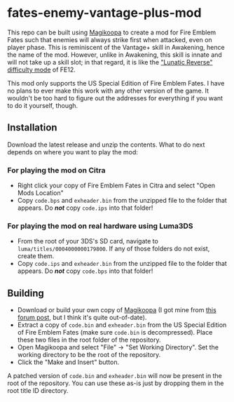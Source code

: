 # fates-enemy-vantage-plus-mod

This repo can be built using [Magikoopa](https://github.com/RicBent/Magikoopa/tree/master) to create a mod for Fire Emblem Fates such that enemies will always strike first when attacked, even on player phase. This is reminiscent of the Vantage+ skill in Awakening, hence the name of the mod. However, unlike in Awakening, this skill is innate and will not take up a skill slot; in that regard, it is like the ["Lunatic Reverse" difficulty mode](https://fireemblemwiki.org/wiki/Difficulty#Lunatic%E2%80%B2_Mode) of FE12.

This mod only supports the US Special Edition of Fire Emblem Fates. I have no plans to ever make this work with any other version of the game. It wouldn't be too hard to figure out the addresses for everything if you want to do it yourself, though.

## Installation

Download the latest release and unzip the contents. What to do next depends on where you want to play the mod:

### For playing the mod on Citra

- Right click your copy of Fire Emblem Fates in Citra and select "Open Mods Location"
- Copy `code.bps` and `exheader.bin` from the unzipped file to the folder that appears. Do ***not*** copy `code.ips` into that folder!

### For playing the mod on real hardware using Luma3DS
- From the root of your 3DS's SD card, navigate to `luma/titles/0004000000179800`. If any of those folders do not exist, create them.
- Copy `code.ips` and `exheader.bin` from the unzipped file to the folder that appears. Do ***not*** copy `code.bps` into that folder!

## Building

- Download or build your own copy of [Magikoopa](https://github.com/RicBent/Magikoopa/tree/master) (I got mine from [this forum post](https://nsmbhd.net/thread/4631-magikoopa-code-patcher-for-3ds-games/), but I think it's quite out-of-date).
- Extract a copy of `code.bin` and `exheader.bin` from the US Special Edition of Fire Emblem Fates (make sure `code.bin` is decompressed). Place these two files in the root folder of the repository.
- Open Magikoopa and select "File" -> "Set Working Directory". Set the working directory to be the root of the repository.
- Click the "Make and Insert" button.

A patched version of `code.bin` and `exheader.bin` will now be present in the root of the repository. You can use these as-is just by dropping them in the root title ID directory.
